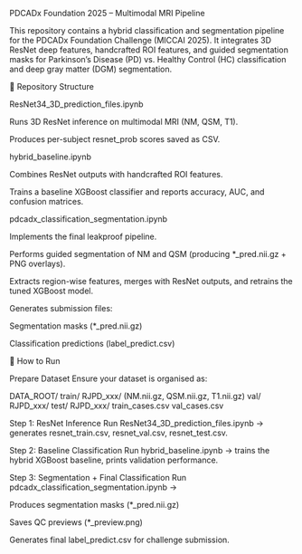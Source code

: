 PDCADx Foundation 2025 – Multimodal MRI Pipeline

This repository contains a hybrid classification and segmentation pipeline for the PDCADx Foundation Challenge (MICCAI 2025). It integrates 3D ResNet deep features, handcrafted ROI features, and guided segmentation masks for Parkinson’s Disease (PD) vs. Healthy Control (HC) classification and deep gray matter (DGM) segmentation.

📂 Repository Structure

ResNet34_3D_prediction_files.ipynb

Runs 3D ResNet inference on multimodal MRI (NM, QSM, T1).

Produces per-subject resnet_prob scores saved as CSV.

hybrid_baseline.ipynb

Combines ResNet outputs with handcrafted ROI features.

Trains a baseline XGBoost classifier and reports accuracy, AUC, and confusion matrices.

pdcadx_classification_segmentation.ipynb

Implements the final leakproof pipeline.

Performs guided segmentation of NM and QSM (producing *_pred.nii.gz + PNG overlays).

Extracts region-wise features, merges with ResNet outputs, and retrains the tuned XGBoost model.

Generates submission files:

Segmentation masks (*_pred.nii.gz)

Classification predictions (label_predict.csv)

🚀 How to Run

Prepare Dataset
Ensure your dataset is organised as:

DATA_ROOT/
  train/ RJPD_xxx/ (NM.nii.gz, QSM.nii.gz, T1.nii.gz)
  val/   RJPD_xxx/
  test/  RJPD_xxx/
  train_cases.csv
  val_cases.csv


Step 1: ResNet Inference
Run ResNet34_3D_prediction_files.ipynb → generates resnet_train.csv, resnet_val.csv, resnet_test.csv.

Step 2: Baseline Classification
Run hybrid_baseline.ipynb → trains the hybrid XGBoost baseline, prints validation performance.

Step 3: Segmentation + Final Classification
Run pdcadx_classification_segmentation.ipynb →

Produces segmentation masks (*_pred.nii.gz)

Saves QC previews (*_preview.png)

Generates final label_predict.csv for challenge submission.
